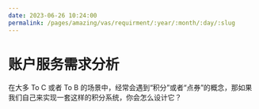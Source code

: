 ```yaml
---
date: 2023-06-26 10:24:00
permalink: /pages/amazing/vas/requirment/:year/:month/:day/:slug
---
```


# 账户服务需求分析

在大多 To C 或者 To B 的场景中，经常会遇到“积分”或者“点券”的概念，那如果我们自己来实现一套这样的积分系统，你会怎么设计它？
